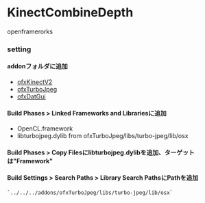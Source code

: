 # KinectCombineDepth

openframerorks

### setting

#### addonフォルダに追加

- [ofxKinectV2](https://github.com/ofTheo/ofxKinectV2)
- [ofxTurboJpeg](https://github.com/armadillu/ofxTurboJpeg)
- [ofxDatGui](https://github.com/braitsch/ofxDatGui)

#### Build Phases > Linked Frameworks and Librariesに追加

- OpenCL.framework
- libturbojpeg.dylib from ofxTurboJpeg/libs/turbo-jpeg/lib/osx


#### Build Phases > Copy Filesにlibturbojpeg.dylibを追加、ターゲットは"Framework"

#### Build Settings > Search Paths > Library Search PathsにPathを追加

	`../../../addons/ofxTurboJpeg/libs/turbo-jpeg/lib/osx`

